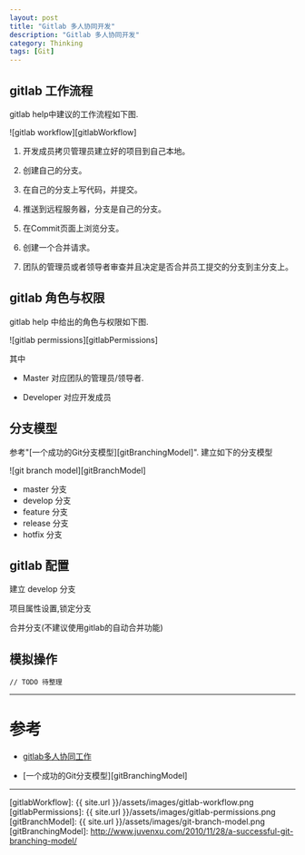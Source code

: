 ```yaml
---
layout: post
title: "Gitlab 多人协同开发"
description: "Gitlab 多人协同开发"
category: Thinking
tags: [Git]
---
```



## gitlab 工作流程

gitlab help中建议的工作流程如下图.

![gitlab workflow][gitlabWorkflow]

1. 开发成员拷贝管理员建立好的项目到自己本地。

2. 创建自己的分支。

3. 在自己的分支上写代码，并提交。

4. 推送到远程服务器，分支是自己的分支。

5. 在Commit页面上浏览分支。

6. 创建一个合并请求。

7. 团队的管理员或者领导者审查并且决定是否合并员工提交的分支到主分支上。


## gitlab 角色与权限

gitlab help 中给出的角色与权限如下图.

![gitlab permissions][gitlabPermissions]

其中

* Master 对应团队的管理员/领导者.

* Developer 对应开发成员


## 分支模型

参考"[一个成功的Git分支模型][gitBranchingModel]".
建立如下的分支模型

![git branch model][gitBranchModel]

* master 分支
* develop 分支
* feature 分支
* release 分支
* hotfix 分支

## gitlab 配置

建立 develop 分支

项目属性设置,锁定分支

合并分支(不建议使用gitlab的自动合并功能)

## 模拟操作

	// TODO 待整理




***

# 参考

* [gitlab多人协同工作](http://herry2013git.blog.163.com/blog/static/219568011201341111240751/)

* [一个成功的Git分支模型][gitBranchingModel]


***

[gitlabWorkflow]: {{ site.url }}/assets/images/gitlab-workflow.png
[gitlabPermissions]: {{ site.url }}/assets/images/gitlab-permissions.png
[gitBranchModel]: {{ site.url }}/assets/images/git-branch-model.png
[gitBranchingModel]: http://www.juvenxu.com/2010/11/28/a-successful-git-branching-model/

